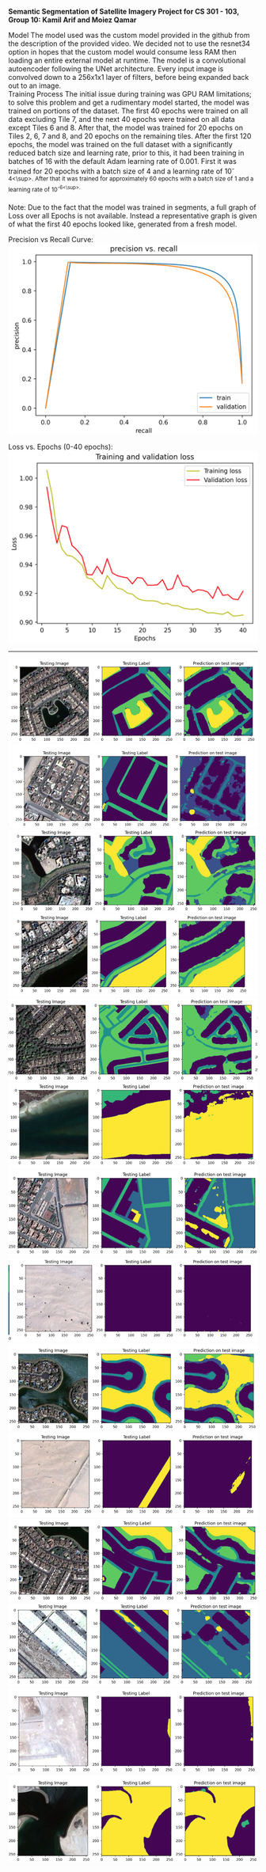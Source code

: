 **Semantic Segmentation of Satellite Imagery Project for CS 301 - 103,**
**Group 10: Kamil Arif and Moiez Qamar**

Model
The model used was the custom model provided in the github from the description of the provided video. We decided not to use the resnet34 option in hopes that the custom model would consume less RAM then loading an entire external model at runtime.
The model is a convolutional autoencoder following the UNet architecture. Every input image is convolved down to a 256x1x1 layer of filters, before being expanded back out to an image.  
Training Process
The initial issue during training was GPU RAM limitations; to solve this problem and get a rudimentary model started, the model was trained on portions of the dataset. The first 40 epochs were trained on all data excluding Tile 7, and the next 40 epochs were trained on all data except Tiles 6 and 8. After that, the model was trained for 20 epochs on Tiles 2, 6, 7 and 8, and 20 epochs on the remaining tiles.
After the first 120 epochs, the model was trained on the full dataset with a significantly reduced batch size and learning rate, prior to this, it had been training in batches of 16 with the default Adam learning rate of 0.001. First it was trained for 20 epochs with a batch size of 4 and a learning rate of 10<sup>-4<\sup>. After that it was trained for approximately 60 epochs with a batch size of 1 and a learning rate of 10<sup>-6<\sup>.

Note: Due to the fact that the model was trained in segments, a full graph of Loss over all Epochs is not available. Instead a representative graph is given of what the first 40 epochs looked like, generated from a fresh model. 

  Precision vs Recall Curve:
![Precision vs Recall](https://github.com/moqm25/CS301_Project/blob/milestone-2/images/Precision%20vs%20Recall.png)


  Loss vs. Epochs (0-40 epochs):
![Loss vs. Epochs (0-40 epochs)](https://github.com/moqm25/CS301_Project/blob/milestone-2/images/Training%20and%20Validation%20Loss.png)
  
  ------------------------------------------------------------
  ![image 1](https://github.com/moqm25/CS301_Project/blob/milestone-2/images/image%201.png)
  ![image 2](https://github.com/moqm25/CS301_Project/blob/milestone-2/images/image%202.png)  
  ![image 3](https://github.com/moqm25/CS301_Project/blob/milestone-2/images/image%203.png)
  ![image 4](https://github.com/moqm25/CS301_Project/blob/milestone-2/images/image%204.png)
  ![image 5](https://github.com/moqm25/CS301_Project/blob/milestone-2/images/image%205.png)
  ![image 6](https://github.com/moqm25/CS301_Project/blob/milestone-2/images/image%206.png)
  ![image 7](https://github.com/moqm25/CS301_Project/blob/milestone-2/images/image%207.png)
  ![image 8](https://github.com/moqm25/CS301_Project/blob/milestone-2/images/image%208.png)
  ![image 9](https://github.com/moqm25/CS301_Project/blob/milestone-2/images/image%209.png)
  ![image 10](https://github.com/moqm25/CS301_Project/blob/milestone-2/images/image%2010.png)
  ![image 11](https://github.com/moqm25/CS301_Project/blob/milestone-2/images/image%2011.png)
  ![image 12](https://github.com/moqm25/CS301_Project/blob/milestone-2/images/image%2012.png)
  ![image 13](https://github.com/moqm25/CS301_Project/blob/milestone-2/images/image%2013.png)
  ![image 14](https://github.com/moqm25/CS301_Project/blob/milestone-2/images/image%2014.png)
